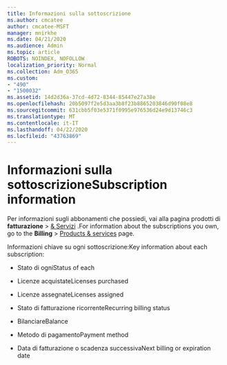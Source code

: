 ```yaml
---
title: Informazioni sulla sottoscrizione
ms.author: cmcatee
author: cmcatee-MSFT
manager: mnirkhe
ms.date: 04/21/2020
ms.audience: Admin
ms.topic: article
ROBOTS: NOINDEX, NOFOLLOW
localization_priority: Normal
ms.collection: Adm_O365
ms.custom:
- "490"
- "1500032"
ms.assetid: 14d2d36a-37cd-4d72-8344-85447e27a38e
ms.openlocfilehash: 20b5097f2e5d3aa3b8f23b8865203846d90f08e8
ms.sourcegitcommit: 631cbb5f03e5371f0995e976536d24e9d13746c3
ms.translationtype: MT
ms.contentlocale: it-IT
ms.lasthandoff: 04/22/2020
ms.locfileid: "43763869"
---
```

# <a name="subscription-information"></a><span data-ttu-id="0198a-102">Informazioni sulla sottoscrizione</span><span class="sxs-lookup"><span data-stu-id="0198a-102">Subscription information</span></span>

<span data-ttu-id="0198a-103">Per informazioni sugli abbonamenti che possiedi, vai alla pagina prodotti di **fatturazione** \> [& Servizi](https://go.microsoft.com/fwlink/p/?linkid=842054) .</span><span class="sxs-lookup"><span data-stu-id="0198a-103">For information about the subscriptions you own, go to the **Billing** \> [Products & services](https://go.microsoft.com/fwlink/p/?linkid=842054) page.</span></span>
  
<span data-ttu-id="0198a-104">Informazioni chiave su ogni sottoscrizione:</span><span class="sxs-lookup"><span data-stu-id="0198a-104">Key information about each subscription:</span></span>
  
- <span data-ttu-id="0198a-105">Stato di ogni</span><span class="sxs-lookup"><span data-stu-id="0198a-105">Status of each</span></span>

- <span data-ttu-id="0198a-106">Licenze acquistate</span><span class="sxs-lookup"><span data-stu-id="0198a-106">Licenses purchased</span></span>

- <span data-ttu-id="0198a-107">Licenze assegnate</span><span class="sxs-lookup"><span data-stu-id="0198a-107">Licenses assigned</span></span>

- <span data-ttu-id="0198a-108">Stato di fatturazione ricorrente</span><span class="sxs-lookup"><span data-stu-id="0198a-108">Recurring billing status</span></span>

- <span data-ttu-id="0198a-109">Bilanciare</span><span class="sxs-lookup"><span data-stu-id="0198a-109">Balance</span></span>

- <span data-ttu-id="0198a-110">Metodo di pagamento</span><span class="sxs-lookup"><span data-stu-id="0198a-110">Payment method</span></span>

- <span data-ttu-id="0198a-111">Data di fatturazione o scadenza successiva</span><span class="sxs-lookup"><span data-stu-id="0198a-111">Next billing or expiration date</span></span>
